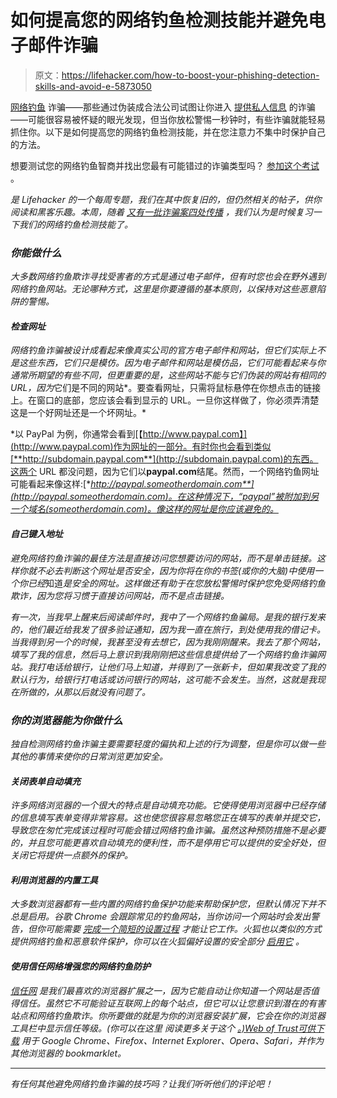 # 如何提高您的网络钓鱼检测技能并避免电子邮件诈骗

> 原文：<https://lifehacker.com/how-to-boost-your-phishing-detection-skills-and-avoid-e-5873050>

[网络钓鱼](http://en.wikipedia.org/wiki/Phishing) 诈骗——那些通过伪装成合法公司试图让你进入 [提供私人信息](https://lifehacker.com/the-complete-guide-to-avoiding-online-scams-for-your-l-5420356) 的诈骗——可能很容易被怀疑的眼光发现，但当你放松警惕一秒钟时，有些诈骗就能轻易抓住你。以下是如何提高您的网络钓鱼检测技能，并在您注意力不集中时保护自己的方法。



想要测试您的网络钓鱼智商并找出您最有可能错过的诈骗类型吗？ [参加这个考试](http://www.sonicwall.com/furl/phishing/) 。

[](http://lifehacker.com/tag/blast-from-the-past)**是 Lifehacker 的一个每周专题，我们在其中恢复旧的，但仍然相关的帖子，供你阅读和黑客乐趣。本周，随着* [*又有一批诈骗案四处传播*](http://blog.avast.com/2014/10/17/ebola-scams-spread-faster-than-actual-disease-in-panic-striken-u-s/) *，我们认为是时候复习一下我们的网络钓鱼检测技能了。**

### *你能做什么*

*大多数网络钓鱼欺诈寻找受害者的方式是通过电子邮件，但有时您也会在野外遇到网络钓鱼网站。无论哪种方式，这里是你要遵循的基本原则，以保持对这些恶意陷阱的警惕。*

#### *检查网址*

*网络钓鱼诈骗被设计成看起来像真实公司的官方电子邮件和网站，但它们实际上不是这些东西，它们只是模仿。因为电子邮件和网站是模仿品，它们可能看起来与你通常所期望的有些不同，但更重要的是，这些网站不能与它们伪装的网站有相同的 URL，因为*它们是不同的网站*。要查看网址，只需将鼠标悬停在你想点击的链接上。在窗口的底部，您应该会看到显示的 URL。一旦你这样做了，你必须弄清楚这是一个好网址还是一个坏网址。*

*以 PayPal 为例，你通常会看到[【http://www.paypal.com】](http://www.paypal.com)作为网址的一部分。有时你也会看到类似[**http://subdomain.paypal.com**](http://subdomain.paypal.com)的东西。这两个 URL 都没问题，因为它们以**paypal.com**结尾。然而，一个网络钓鱼网址可能看起来像这样:[**http://paypal.someotherdomain.com**](http://paypal.someotherdomain.com)。在这种情况下，“paypal”被附加到另一个域名(someotherdomain.com)。像这样的网址是你应该避免的。*

#### *自己键入地址*

*避免网络钓鱼诈骗的最佳方法是直接访问您想要访问的网站，而不是单击链接。这样你就不必去判断这个网址是否安全，因为你将在你的书签(或你的大脑)中使用一个你已经*知道*是安全的网址。这样做还有助于在您放松警惕时保护您免受网络钓鱼欺诈，因为您将习惯于直接访问网站，而不是点击链接。*

*有一次，当我早上醒来后阅读邮件时，我中了一个网络钓鱼骗局。是我的银行发来的，他们最近给我发了很多验证通知，因为我一直在旅行，到处使用我的借记卡。当我得到另一个的时候，我甚至没有去想它，因为我刚刚醒来。我去了那个网站，填写了我的信息，然后马上意识到我刚刚把这些信息提供给了一个网络钓鱼诈骗网站。我打电话给银行，让他们马上知道，并得到了一张新卡，但如果我改变了我的默认行为，给银行打电话或访问银行的网站，这可能不会发生。当然，这就是我现在所做的，从那以后就没有问题了。*

### *你的浏览器能为你做什么*

*独自检测网络钓鱼诈骗主要需要轻度的偏执和上述的行为调整，但是你可以做一些其他的事情来使你的日常浏览更加安全。*

#### *关闭表单自动填充*

*许多网络浏览器的一个很大的特点是自动填充功能。它使得使用浏览器中已经存储的信息填写表单变得非常容易。这也使您很容易忽略您正在填写的表单并提交它，导致您在匆忙完成该过程时可能会错过网络钓鱼诈骗。虽然这种预防措施不是必要的，并且您可能更喜欢自动填充的便利性，而不是停用它可以提供的安全好处，但关闭它将提供一点额外的保护。*

#### *利用浏览器的内置工具*

*大多数浏览器都有一些内置的网络钓鱼保护功能来帮助保护您，但默认情况下并不总是启用。谷歌 Chrome 会跟踪常见的钓鱼网站，当你访问一个网站时会发出警告，但你可能需要 [完成一个简短的设置过程](http://support.google.com/chrome/bin/answer.py?hl=en&answer=95572) 才能让它工作。火狐也以类似的方式提供网络钓鱼和恶意软件保护，你可以在火狐偏好设置的安全部分 [启用它](http://www.mozilla.org/en-US/firefox/phishing-protection/) 。*

#### *使用信任网络增强您的网络钓鱼防护*

*[信任网](http://www.mywot.com/) 是我们最喜欢的浏览器扩展之一，因为它能自动让你知道一个网站是否值得信任。虽然它不可能验证互联网上的每个站点，但它可以让您意识到潜在的有害站点和网络钓鱼欺诈。你所要做的就是为你的浏览器安装扩展，它会在你的浏览器工具栏中显示信任等级。(你可以在这里 阅读更多关于这个 [。)Web of Trust](http://www.mywot.com/en/trustseal)[可供下载](http://www.mywot.com/en/download) 用于 Google Chrome、Firefox、Internet Explorer、Opera、Safari，并作为其他浏览器的 bookmarklet。*

* * *

*有任何其他避免网络钓鱼诈骗的技巧吗？让我们听听他们的评论吧！*